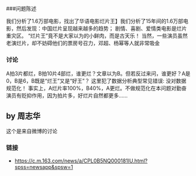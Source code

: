 ###问题陈述

我们分析了1.6万部电影，找出了华语电影烂片王】我们分析了15年间的1.6万部电影，然后发现：中国烂片呈现越来越多的趋势；
剧情、喜剧、爱情类电影是烂片重灾区。
“烂片王”竟不是大家以为的小鲜肉，而是古天乐！
当然，一些演员虽然老演烂片，却不妨碍他们的票房号召力，邓超、杨幂等人就非常吸金


### 讨论

A拍3片都烂，B拍10片4部烂，谁更烂？文章以为B。但若反过来问，谁更好？A是0，B是6，B既是“烂王”又是“好王”？
这里犯了数据分析典型常见错误: 没对数据规范化！
事实上，A烂片率100%，B40%，A更烂。不做规范化在本问题对勤奋演员有贬抑作用，因为拍片多，好烂片自然都更多……

by 周志华
----




这个是来自微博的讨论
### 链接
- https://c.m.163.com/news/a/CPL0B5NQ000181IU.html?spss=newsapp&spsw=1
